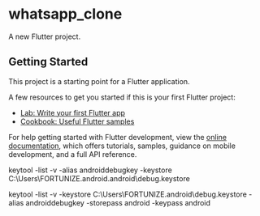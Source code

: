 # whatsapp_clone

A new Flutter project.

## Getting Started

This project is a starting point for a Flutter application.

A few resources to get you started if this is your first Flutter project:

- [Lab: Write your first Flutter app](https://docs.flutter.dev/get-started/codelab)
- [Cookbook: Useful Flutter samples](https://docs.flutter.dev/cookbook)

For help getting started with Flutter development, view the
[online documentation](https://docs.flutter.dev/), which offers tutorials,
samples, guidance on mobile development, and a full API reference.


keytool -list -v \-alias androiddebugkey -keystore  C:\Users\FORTUNIZE\.android\.android\debug.keystore


keytool -list -v -keystore C:\Users\FORTUNIZE\.android\debug.keystore -alias androiddebugkey -storepass android -keypass android 
